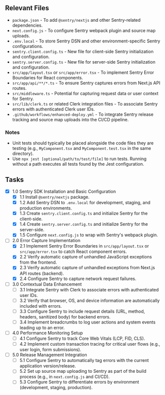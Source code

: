 ## Relevant Files

- `package.json` - To add `@sentry/nextjs` and other Sentry-related dependencies.
- `next.config.js` - To configure Sentry webpack plugin and source map uploads.
- `.env.local` - To store Sentry DSN and other environment-specific Sentry configurations.
- `sentry.client.config.ts` - New file for client-side Sentry initialization and configuration.
- `sentry.server.config.ts` - New file for server-side Sentry initialization and configuration.
- `src/app/layout.tsx` or `src/app/error.tsx` - To implement Sentry Error Boundaries for React components.
- `src/app/api/**/*.ts` - To ensure Sentry captures errors from Next.js API routes.
- `src/middleware.ts` - Potential for capturing request data or user context for Sentry.
- `src/lib/clerk.ts` or related Clerk integration files - To associate Sentry errors with authenticated Clerk user IDs.
- `.github/workflows/enhanced-deploy.yml` - To integrate Sentry release tracking and source map uploads into the CI/CD pipeline.

### Notes

- Unit tests should typically be placed alongside the code files they are testing (e.g., `MyComponent.tsx` and `MyComponent.test.tsx` in the same directory).
- Use `npx jest [optional/path/to/test/file]` to run tests. Running without a path executes all tests found by the Jest configuration.

## Tasks

- [x] 1.0 Sentry SDK Installation and Basic Configuration
  - [x] 1.1 Install `@sentry/nextjs` package.
  - [x] 1.2 Add Sentry DSN to `.env.local` for development, staging, and production environments.
  - [x] 1.3 Create `sentry.client.config.ts` and initialize Sentry for the client-side.
  - [x] 1.4 Create `sentry.server.config.ts` and initialize Sentry for the server-side.
  - [x] 1.5 Configure `next.config.js` to wrap with Sentry's webpack plugin.
- [ ] 2.0 Error Capture Implementation
  - [x] 2.1 Implement Sentry Error Boundaries in `src/app/layout.tsx` or `src/app/error.tsx` to catch React component errors.
  - [x] 2.2 Verify automatic capture of unhandled JavaScript exceptions from the frontend.
  - [x] 2.3 Verify automatic capture of unhandled exceptions from Next.js API routes (backend).
  - [x] 2.4 Configure Sentry to capture network request failures.
- [ ] 3.0 Contextual Data Enhancement
  - [ ] 3.1 Integrate Sentry with Clerk to associate errors with authenticated user IDs.
  - [ ] 3.2 Verify that browser, OS, and device information are automatically included with errors.
  - [ ] 3.3 Configure Sentry to include request details (URL, method, headers, sanitized body) for backend errors.
  - [ ] 3.4 Implement breadcrumbs to log user actions and system events leading up to an error.
- [ ] 4.0 Performance Monitoring Setup
  - [ ] 4.1 Configure Sentry to track Core Web Vitals (LCP, FID, CLS).
  - [ ] 4.2 Implement custom transaction tracing for critical user flows (e.g., user login, form submissions).
- [ ] 5.0 Release Management Integration
  - [ ] 5.1 Configure Sentry to automatically tag errors with the current application version/release.
  - [ ] 5.2 Set up source map uploading to Sentry as part of the build process (e.g., in `next.config.js` and CI/CD).
  - [ ] 5.3 Configure Sentry to differentiate errors by environment (development, staging, production).